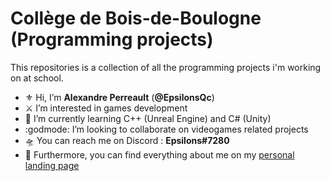 # Collège de Bois-de-Boulogne (Programming projects)

 This repositories is a collection of all the programming projects i'm working on at school.

- :fleur_de_lis: Hi, I’m **Alexandre Perreault** (**@EpsilonsQc**)
- :crossed_swords: I’m interested in games development
- :bug: I’m currently learning C++ (Unreal Engine) and C# (Unity)
- :godmode: I’m looking to collaborate on videogames related projects
- :flying_saucer: You can reach me on Discord : **Epsilons#7280**
- :trident: Furthermore, you can find everything about me on my [personal landing page](https://epsilonsqc.github.io/)
